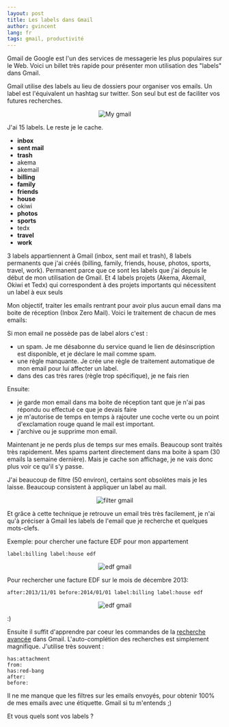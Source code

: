 ```yaml
---
layout: post
title: Les labels dans Gmail
author: gvincent
lang: fr
tags: gmail, productivité
---
```

Gmail de Google est l'un des services de messagerie les plus populaires sur le Web.
Voici un billet très rapide pour présenter mon utilisation des "labels" dans Gmail.

<!--more-->

Gmail utilise des labels au lieu de dossiers pour organiser vos emails. Un label est l'équivalent un hashtag sur twitter.
Son seul but est de faciliter vos futures recherches.

<center><img src="https://lh3.googleusercontent.com/-AcDxhgkemKE/UwXRJIxHvyI/AAAAAAAAOgc/kH2k4-OrvQs/w958-h355-no/Capture+d%2527e%25CC%2581cran+2014-02-20+10.50.51.png" alt="My gmail"/></center>

J'ai 15 labels. Le reste je le cache.

  * **inbox**
  * **sent mail**
  * **trash**
  * akema
  * akemail
  * **billing**
  * **family**
  * **friends**
  * **house**
  * okiwi
  * **photos**
  * **sports**
  * tedx
  * **travel**
  * **work**

3 labels appartiennent à Gmail (inbox, sent mail et trash),
8 labels permanents que j'ai créés (billing, family, friends, house, photos, sports, travel, work). Permanent parce que ce
sont les labels que j'ai depuis le début de mon utilisation de Gmail.
Et 4 labels projets (Akema, Akemail, Okiwi et Tedx) qui correspondent à des projets importants qui nécessitent un label à eux seuls


Mon objectif, traiter les emails rentrant pour avoir plus aucun email dans ma boite de réception (Inbox Zero Mail).
Voici le traitement de chacun de mes emails:

Si mon email ne possède pas de label alors c'est :
  * un spam. Je me désabonne du service quand le lien de désinscription est disponible, et je déclare le mail comme spam.
  * une règle manquante. Je crée une règle de traitement automatique de mon email pour lui affecter un label.
  * dans des cas très rares (règle trop spécifique), je ne fais rien

Ensuite:
  * je garde mon email dans ma boite de réception tant que je n'ai pas répondu ou effectué ce que je devais faire
  * je m'autorise de temps en temps à rajouter une coche verte ou un point d'exclamation rouge quand le mail est important.
  * j'archive ou je supprime mon email.


Maintenant je ne perds plus de temps sur mes emails. Beaucoup sont traités très rapidement.
Mes spams partent directement dans ma boite à spam (30 emails la semaine dernière).
Mais je cache son affichage, je ne vais donc plus voir ce qu'il s'y passe.


J'ai beaucoup de filtre (50 environ), certains sont obsolètes mais je les laisse.
Beaucoup consistent à appliquer un label au mail.
<center><img src="https://lh6.googleusercontent.com/-TfdA7G2OP-M/UwXcsYDbYpI/AAAAAAAAOgw/fVQVJXD5Kdo/w338-h47-no/Capture+d%2527e%25CC%2581cran+2014-02-20+11.44.11.png" alt="filter gmail"/></center>

Et grâce à cette technique je retrouve un email très très facilement, je n'ai qu'à préciser à Gmail
les labels de l'email que je recherche et quelques mots-clefs.

Exemple: pour chercher une facture EDF pour mon appartement

    label:billing label:house edf

<center><img src="https://lh6.googleusercontent.com/-hzRvm8CAntM/UwXf3SkcwyI/AAAAAAAAOhQ/f_tHSe_kfyU/w661-h289-no/Capture+d%2527e%25CC%2581cran+2014-02-20+11.57.59.png" alt="edf gmail"/></center>

Pour rechercher une facture EDF sur le mois de décembre 2013:

    after:2013/11/01 before:2014/01/01 label:billing label:house edf

<center><img src="https://lh5.googleusercontent.com/-gOuAPLmFQCQ/UwXiFwh0wAI/AAAAAAAAOhg/c6N3seEfhTg/w676-h189-no/Capture+d%2527e%25CC%2581cran+2014-02-20+12.07.32.png" alt="edf gmail"/></center>

:)

Ensuite il suffit d'apprendre par coeur les commandes de la [recherche avancée](https://support.google.com/mail/answer/7190) dans Gmail.
L'auto-complétion des recherches est simplement magnifique.
J'utilise très souvent :

    has:attachment
    from:
    has:red-bang
    after:
    before:

Il ne me manque que les filtres sur les emails envoyés, pour obtenir 100% de mes emails avec une étiquette. Gmail si tu m'entends ;)

Et vous quels sont vos labels ?